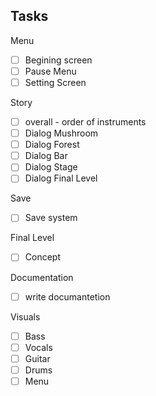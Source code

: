 ## Tasks
Menu
- [ ] Begining screen
- [ ] Pause Menu
- [ ] Setting Screen

Story

- [ ] overall - order of instruments
- [ ] Dialog Mushroom
- [ ] Dialog Forest
- [ ] Dialog Bar
- [ ] Dialog Stage
- [ ] Dialog Final Level

Save

- [ ] Save system

Final Level

- [ ] Concept

Documentation

- [ ] write documantetion

Visuals

- [ ] Bass
- [ ] Vocals
- [ ] Guitar
- [ ] Drums
- [ ] Menu
